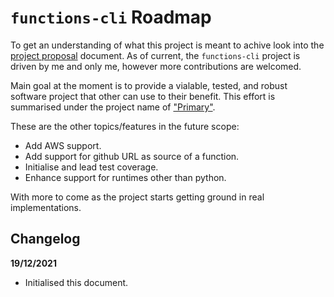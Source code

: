 # `functions-cli` Roadmap

To get an understanding of what this project is meant to achive look into the [project proposal](./docs/proposal/) document. As of current, the `functions-cli` project is driven by me and only me, however more contributions are welcomed. 

Main goal at the moment is to provide a vialable, tested, and robust software project that other can use to their benefit. This effort is summarised under the project name of ["Primary"](https://github.com/users/Katolus/projects/1).

These are the other topics/features in the future scope:

- Add AWS support.
- Add support for github URL as source of a function.
- Initialise and lead test coverage.
- Enhance support for runtimes other than python.

With more to come as the project starts getting ground in real implementations.

## Changelog

**19/12/2021**
- Initialised this document.


